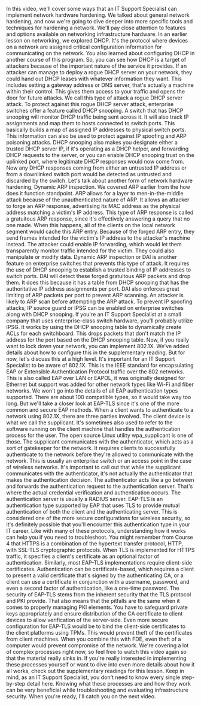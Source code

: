 In this video, we'll cover some ways that an IT Support Specialist can implement network hardware hardening. We talked about general network hardening, and now we're going to dive deeper into more specific tools and techniques for hardening a network. We'll pay close attention to features and options available on networking infrastructure hardware. In an earlier lesson on networking, we explored DHCP. It's the protocol where devices on a network are assigned critical configuration information for communicating on the network. You also learned about configuring DHCP in another course of this program. So, you can see how DHCP is a target of attackers because of the important nature of the service it provides. If an attacker can manage to deploy a rogue DHCP server on your network, they could hand out DHCP leases with whatever information they want. This includes setting a gateway address or DNS server, that's actually a machine within their control. This gives them access to your traffic and opens the door for future attacks. We call this type of attack a rogue DHCP server attack. To protect against this rogue DHCP server attack, enterprise switches offer a feature called DHCP snooping. A switch that has DHCP snooping will monitor DHCP traffic being sent across it. It will also track IP assignments and map them to hosts connected to switch ports. This basically builds a map of assigned IP addresses to physical switch ports. This information can also be used to protect against IP spoofing and ARP poisoning attacks. DHCP snooping also makes you designate either a trusted DHCP server IP, if it's operating as a DHCP helper, and forwarding DHCP requests to the server, or you can enable DHCP snooping trust on the uplinked port, where legitimate DHCP responses would now come from. Now any DHCP responses coming from either an untrusted IP address or from a downlinked switch port would be detected as untrusted and discarded by the switch. Let's talk about another form of network hardware hardening, Dynamic ARP inspection. We covered ARP earlier from the how does it function standpoint. ARP allows for a layer to men-in-the-middle attack because of the unauthenticated nature of ARP. It allows an attacker to forge an ARP response, advertising its MAC address as the physical address matching a victim's IP address. This type of ARP response is called a gratuitous ARP response, since it's effectively answering a query that no one made. When this happens, all of the clients on the local network segment would cache this ARP entry. Because of the forged ARP entry, they send frames intended for the victim's IP address to the attacker's machine instead. The attacker could enable IP forwarding, which would let them transparently monitor traffic intended for the victim. They could also manipulate or modify data. Dynamic ARP inspection or DAI is another feature on enterprise switches that prevents this type of attack. It requires the use of DHCP snooping to establish a trusted binding of IP addresses to switch ports. DAI will detect these forged gratuitous ARP packets and drop them. It does this because it has a table from DHCP snooping that has the authoritative IP address assignments per port. DAI also enforces great limiting of ARP packets per port to prevent ARP scanning. An attacker is likely to ARP scan before attempting the ARP attack. To prevent IP spoofing attacks, IP source guard or IPSG can be enabled on enterprise switches along with DHCP snooping. If you're an IT Support Specialist at a small company that uses enterprise-class switch hardware, you'll probably utilize IPSG. It works by using the DHCP snooping table to dynamically create ACLs for each switchboard. This drops packets that don't match the IP address for the port based on the DHCP snooping table. Now, if you really want to lock down your network, you can implement 802.1X. We've added details about how to configure this in the supplementary reading. But for now, let's discuss this at a high level. It's important for an IT Support Specialist to be aware of 802.1X. This is the IEEE standard for encapsulating EAP or Extensible Authentication Protocol traffic over the 802 networks. This is also called EAP over LAN or EAPOL, it was originally designed for Ethernet but support was added for other network types like Wi-Fi and fiber networks. We won't go into the details of all EAP authentication types supported. There are about 100 compatible types, so it would take way too long. But we'll take a closer look at EAP-TLS since it's one of the more common and secure EAP methods. When a client wants to authenticate to a network using 802.1X, there are three parties involved. The client device is what we call the supplicant. It's sometimes also used to refer to the software running on the client machine that handles the authentication process for the user. The open source Linux utility wpa_supplicant is one of those. The supplicant communicates with the authenticator, which acts as a sort of gatekeeper for the network. It requires clients to successfully authenticate to the network before they're allowed to communicate with the network. This is usually an enterprise switch or an access point in the case of wireless networks. It's important to call out that while the supplicant communicates with the authenticator, it's not actually the authenticator that makes the authentication decision. The authenticator acts like a go between and forwards the authentication request to the authentication server. That's where the actual credential verification and authentication occurs. The authentication server is usually a RADIUS server. EAP-TLS is an authentication type supported by EAP that uses TLS to provide mutual authentication of both the client and the authenticating server. This is considered one of the more secure configurations for wireless security, so it's definitely possible that you'll encounter this authentication type in your IT career. Like with many of these protocols, understanding how it works can help you if you need to troubleshoot. You might remember from Course 4 that HTTPS is a combination of the hypertext transfer protocol, HTTP, with SSL-TLS cryptographic protocols. When TLS is implemented for HTTPS traffic, it specifies a client's certificate as an optional factor of authentication. Similarly, most EAP-TLS implementations require client-side certificates. Authentication can be certificate-based, which requires a client to present a valid certificate that's signed by the authenticating CA, or a client can use a certificate in conjunction with a username, password, and even a second factor of authentication, like a one-time password. The security of EAP-TLS stems from the inherent security that the TLS protocol and PKI provide. That also means that the pitfalls are the same when it comes to properly managing PKI elements. You have to safeguard private keys appropriately and ensure distribution of the CA certificate to client devices to allow verification of the server-side. Even more secure configuration for EAP-TLS would be to bind the client-side certificates to the client platforms using TPMs. This would prevent theft of the certificates from client machines. When you combine this with FDE, even theft of a computer would prevent compromise of the network. We're covering a lot of complex processes right now, so feel free to watch this video again so that the material really sinks in. If you're really interested in implementing these processes yourself or want to dive into even more details about how it all works, check out the supplementary readings for this lesson. Keep in mind, as an IT Support Specialist, you don't need to know every single step-by-step detail here. Knowing what these processes are and how they work can be very beneficial while troubleshooting and evaluating infrastructure security. When you're ready, I'll catch you on the next video.

